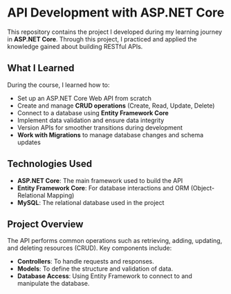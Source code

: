 # API Development with ASP.NET Core

This repository contains the project I developed during my learning journey in **ASP.NET Core**. Through this project, I practiced and applied the knowledge gained about building RESTful APIs.

## What I Learned

During the course, I learned how to:

- Set up an ASP.NET Core Web API from scratch
- Create and manage **CRUD operations** (Create, Read, Update, Delete)
- Connect to a database using **Entity Framework Core**
- Implement data validation and ensure data integrity
- Version APIs for smoother transitions during development
- **Work with Migrations** to manage database changes and schema updates

## Technologies Used

- **ASP.NET Core**: The main framework used to build the API
- **Entity Framework Core**: For database interactions and ORM (Object-Relational Mapping)
- **MySQL**: The relational database used in the project

## Project Overview

The API performs common operations such as retrieving, adding, updating, and deleting resources (CRUD). Key components include:

- **Controllers**: To handle requests and responses.
- **Models**: To define the structure and validation of data.
- **Database Access**: Using Entity Framework to connect to and manipulate the database.
